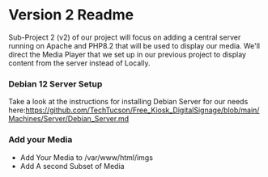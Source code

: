# Version 2 Readme
Sub-Project 2 (v2) of our project will focus on adding a central server running on Apache and PHP8.2 that will be used to display our media. We'll direct the Media Player that we set up in our previous project to display content from the server instead of Locally. 

### Debian 12 Server Setup
Take a look at the instructions for installing Debian Server for our needs here:https://github.com/TechTucson/Free_Kiosk_DigitalSignage/blob/main/Machines/Server/Debian_Server.md 


### Add your Media
- Add Your Media to /var/www/html/imgs
- Add A second Subset of Media 



